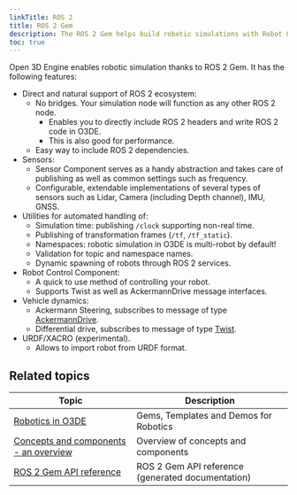 ```yaml
---
linkTitle: ROS 2
title: ROS 2 Gem
description: The ROS 2 Gem helps build robotic simulations with Robot Operating System (ROS) 2 in Open 3D Engine (O3DE).
toc: true
---
```


<!-- # O3DE ROS2 Gem -->

Open 3D Engine enables robotic simulation thanks to ROS 2 Gem. It has the following features:

* Direct and natural support of ROS 2 ecosystem:
    * No bridges. Your simulation node will function as any other ROS 2 node.
        * Enables you to directly include ROS 2 headers and write ROS 2 code in O3DE.
        * This is also good for performance.
    * Easy way to include ROS 2 dependencies.
* Sensors:
    * Sensor Component serves as a handy abstraction and takes care of publishing as well as common settings such as frequency. 
    * Configurable, extendable implementations of several types of sensors such as Lidar, Camera (including Depth channel), IMU, GNSS.
* Utilities for automated handling of:
    * Simulation time: publishing `/clock` supporting non-real time.
    * Publishing of transformation frames (`/tf`, `/tf_static`).
    * Namespaces: robotic simulation in O3DE is multi-robot by default!
    * Validation for topic and namespace names.
    * Dynamic spawning of robots through ROS 2 services.
* Robot Control Component:
    * A quick to use method of controlling your robot.
    * Supports Twist as well as AckermannDrive message interfaces.
* Vehicle dynamics: 
    * Ackermann Steering, subscribes to message of type [AckermannDrive](http://docs.ros.org/en/api/ackermann_msgs/html/msg/AckermannDrive.html).
    * Differential drive, subscribes to message of type [Twist](http://docs.ros.org/en/noetic/api/geometry_msgs/html/msg/Twist.html).
* URDF/XACRO (experimental).
    * Allows to import robot from URDF format. 

## Related topics

| Topic                                                                        | Description                                       |
|------------------------------------------------------------------------------|---------------------------------------------------|
| [Robotics in O3DE](/docs/user-guide/interactivity/robotics)                  | Gems, Templates and Demos for Robotics            |
| [Concepts and components - an overview](concepts-and-components-overview.md) | Overview of concepts and components               |
| [ROS 2 Gem API reference](/docs/api/gems/ros2)                               | ROS 2 Gem API reference (generated documentation) |
